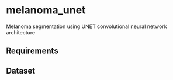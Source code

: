# melanoma_unet


Melanoma segmentation using UNET convolutional neural network architecture 

## Requirements



## Dataset

